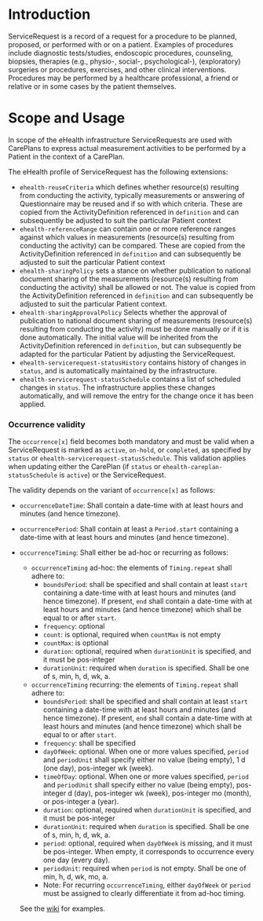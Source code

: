 # Introduction
ServiceRequest is a record of a request for a procedure to be planned, proposed, or performed with or on a patient. Examples of procedures include diagnostic tests/studies, endoscopic procedures, counseling, biopsies, therapies (e.g., physio-, social-, psychological-), (exploratory) surgeries or procedures, exercises, and other clinical interventions. Procedures may be performed by a healthcare professional, a friend or relative or in some cases by the patient themselves. 

# Scope and Usage
In scope of the eHealth infrastructure ServiceRequests are used with CarePlans to express actual measurement activities to be performed by a Patient in the context of a CarePlan.

The eHealth profile of ServiceRequest has the following extensions:
* `ehealth-reuseCriteria` which defines whether resource(s) resulting from conducting the activity, typically measurements or answering of Questionnaire may be reused and if so with which criteria. These are copied from the ActivityDefinition referenced in `definition` and can subsequently be adjusted to suit the particular Patient context 
* `ehealth-referenceRange` can contain one or more reference ranges against which values in measurements (resource(s)
 resulting from conducting the activity) can be compared. These are copied from the ActivityDefinition referenced in `definition` and can subsequently be adjusted to suit the particular Patient context
* `ehealth-sharingPolicy` sets a stance on whether publication to national document sharing of the measurements (resource(s) resulting from conducting the activity) shall be allowed or not. The value is copied from the ActivityDefinition referenced in `definition` and can subsequently be adjusted to suit the particular Patient context.
* `ehealth-sharingApprovalPolicy` Selects whether the approval of publication to national document sharing of measurements (resource(s) resulting from conducting the activity) must be done manually or if it is done automatically. The initial value will be inherited from the ActivityDefinition referenced in `definition`, but can subsequently be adapted for the particular Patient by adjusting the ServiceRequest.
* `ehealth-servicerequest-statusHistory` contains history of changes in `status`, and is automatically maintained by the infrastructure.
* `ehealth-servicerequest-statusSchedule` contains a list of scheduled changes in `status`. The infrastructure applies these changes automatically, and will remove the entry for the change once it has been applied.

### Occurrence validity
The `occurrence[x]` field becomes both mandatory and must be valid when a ServiceRequest is marked as `active`, `on-hold`, or `completed`, as specified by `status` or `ehealth-servicerequest-statusSchedule`. This validation applies when updating either the CarePlan (if `status` or `ehealth-careplan-statusSchedule` is `active`) or the ServiceRequest.

The validity depends on the variant of `occurrence[x]` as follows:
* `occurrenceDateTime`: Shall contain a date-time with at least hours and minutes (and hence timezone).
* `occurrencePeriod`: Shall contain at least a `Period.start` containing a date-time with at least hours and minutes (and hence timezone).
* `occurrenceTiming`: Shall either be ad-hoc or recurring as follows:
    * `occurrenceTiming` ad-hoc: the elements of `Timing.repeat` shall adhere to: 
        * `boundsPeriod`: shall be specified and shall contain at least `start` containing a date-time with at least hours and minutes (and hence timezone). If present, `end` shall contain a date-time with at least hours and minutes (and hence timezone) which shall be equal to or after `start`.
        * `frequency`: optional
        * `count`: is optional, required when `countMax` is not empty
        * `countMax`: is optional 
        * `duration`: optional, required when `durationUnit` is specified, and it must be pos-integer
        * `durationUnit`: required when `duration` is specified. Shall be one of s, min, h, d, wk, a.
    * `occurrenceTiming` recurring: the elements of `Timing.repeat` shall adhere to:
        * `boundsPeriod`: shall be specified and shall contain at least `start` containing a date-time with at least hours and minutes (and hence timezone). If present, `end` shall contain a date-time with at least hours and minutes (and hence timezone) which shall be equal to or after `start`.
        * `frequency`: shall be specified
        * `dayOfWeek`: optional. When one or more values specified, `period` and `periodUnit` shall specify either no value (being empty), 1 d (one day), pos-integer wk (week).
        * `timeOfDay`: optional. When one or more values specified, `period` and `periodUnit` shall specify either no value (being empty), pos-integer d (day), pos-integer wk (week), pos-integer mo (month), or pos-integer a (year).
        * `duration`: optional, required when `durationUnit` is specified, and it must be pos-integer
        * `durationUnit`: required when `duration` is specified. Shall be one of s, min, h, d, wk, a.
        * `period`: optional, required when `dayOfWeek` is missing, and it must be pos-integer. When empty, it corresponds to occurrence every one day (every day).
        * `periodUnit`: required when `period` is not empty. Shall be one of min, h, d, wk, mo, a.
        * Note: For recurring `occurrenceTiming`, either `dayOfWeek` or `period` must be assigned to clearly differentiate it from ad-hoc timing.

    See the [wiki](https://ehealth-dk.atlassian.net/wiki/spaces/EDTW/pages/1661665301/Adhering+to+Care+Plans+and+Measurement+Regimes#When-an-Activity-is-Supposed-to-Happen---The-Notion-of-Resolved-Timing) for examples.

